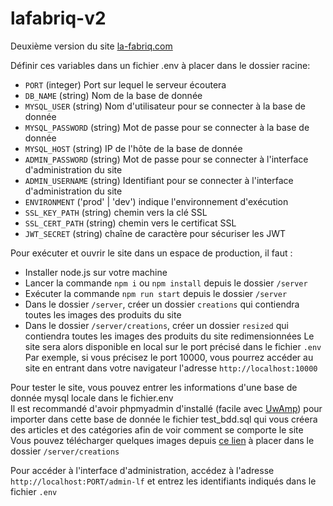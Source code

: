 # lafabriq-v2
Deuxième version du site <a href="https://la-fabriq.com">la-fabriq.com</a>

Définir ces variables dans un fichier .env à placer dans le dossier racine: 
- `PORT` (integer) Port sur lequel le serveur écoutera
- `DB_NAME` (string) Nom de la base de donnée
- `MYSQL_USER` (string) Nom d'utilisateur pour se connecter à la base de donnée
- `MYSQL_PASSWORD` (string) Mot de passe pour se connecter à la base de donnée
- `MYSQL_HOST` (string) IP de l'hôte de la base de donnée
- `ADMIN_PASSWORD` (string) Mot de passe pour se connecter à l'interface d'administration du site
- `ADMIN_USERNAME` (string) Identifiant pour se connecter à l'interface d'administration du site
- `ENVIRONMENT` ('prod' | 'dev') indique l'environnement d'exécution
- `SSL_KEY_PATH` (string) chemin vers la clé SSL
- `SSL_CERT_PATH` (string) chemin vers le certificat SSL
- `JWT_SECRET` (string) chaîne de caractère pour sécuriser les JWT

Pour exécuter et ouvrir le site dans un espace de production, il faut :
- Installer node.js sur votre machine
- Lancer la commande `npm i` ou `npm install` depuis le dossier `/server`
- Exécuter la commande `npm run start` depuis le dossier `/server`
- Dans le dossier `/server`, créer un dossier `creations` qui contiendra toutes les images des produits du site
- Dans le dossier `/server/creations`, créer un dossier `resized` qui contiendra toutes les images des produits du site redimensionnées
Le site sera alors disponible en local sur le port précisé dans le fichier `.env`
Par exemple, si vous précisez le port 10000, vous pourrez accéder au site en entrant dans votre navigateur l'adresse `http://localhost:10000`

Pour tester le site, vous pouvez entrer les informations d'une base de donnée mysql locale dans le fichier.env<br/>
Il est recommandé d'avoir phpmyadmin d'installé (facile avec <a href="https://www.uwamp.com/fr/">UwAmp</a>) pour importer dans cette base de donnée le fichier test_bdd.sql qui vous créera des articles et des catégories afin de voir comment se comporte le site<br/>
Vous pouvez télécharger quelques images depuis <a href="https://drive.google.com/drive/folders/1Fp1eWNrcE1NJ9v21elNhOHtJmsBSMCwK?usp=share_link">ce lien</a> à placer dans le dossier `/server/creations`

Pour accéder à l'interface d'administration, accédez à l'adresse `http://localhost:PORT/admin-lf` et entrez les identifiants indiqués dans le fichier `.env`
